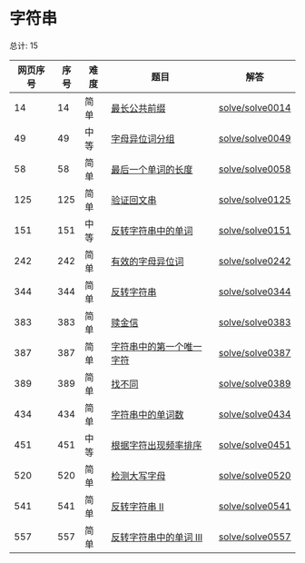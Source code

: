 # 字符串

<!--- table -->


总计: 15

| 网页序号 | 序号 | 难度 | 题目                    | 解答                      |
| ---- | ---- | ---- | ------------------ | ---------------- |
| 14 | 14 | 简单 | [最长公共前缀](https://leetcode.cn/problems/longest-common-prefix/) | [solve/solve0014](../solve/solve0014)|
| 49 | 49 | 中等 | [字母异位词分组](https://leetcode.cn/problems/group-anagrams/) | [solve/solve0049](../solve/solve0049)|
| 58 | 58 | 简单 | [最后一个单词的长度](https://leetcode.cn/problems/length-of-last-word/) | [solve/solve0058](../solve/solve0058)|
| 125 | 125 | 简单 | [验证回文串](https://leetcode.cn/problems/valid-palindrome/) | [solve/solve0125](../solve/solve0125)|
| 151 | 151 | 中等 | [反转字符串中的单词](https://leetcode.cn/problems/reverse-words-in-a-string/) | [solve/solve0151](../solve/solve0151)|
| 242 | 242 | 简单 | [有效的字母异位词](https://leetcode.cn/problems/valid-anagram/) | [solve/solve0242](../solve/solve0242)|
| 344 | 344 | 简单 | [反转字符串](https://leetcode.cn/problems/reverse-string/) | [solve/solve0344](../solve/solve0344)|
| 383 | 383 | 简单 | [赎金信](https://leetcode.cn/problems/ransom-note/) | [solve/solve0383](../solve/solve0383)|
| 387 | 387 | 简单 | [字符串中的第一个唯一字符](https://leetcode.cn/problems/first-unique-character-in-a-string/) | [solve/solve0387](../solve/solve0387)|
| 389 | 389 | 简单 | [找不同](https://leetcode.cn/problems/find-the-difference/) | [solve/solve0389](../solve/solve0389)|
| 434 | 434 | 简单 | [字符串中的单词数](https://leetcode.cn/problems/number-of-segments-in-a-string/) | [solve/solve0434](../solve/solve0434)|
| 451 | 451 | 中等 | [根据字符出现频率排序](https://leetcode.cn/problems/sort-characters-by-frequency/) | [solve/solve0451](../solve/solve0451)|
| 520 | 520 | 简单 | [检测大写字母](https://leetcode.cn/problems/detect-capital/) | [solve/solve0520](../solve/solve0520)|
| 541 | 541 | 简单 | [反转字符串 II](https://leetcode.cn/problems/reverse-string-ii/) | [solve/solve0541](../solve/solve0541)|
| 557 | 557 | 简单 | [反转字符串中的单词 III](https://leetcode.cn/problems/reverse-words-in-a-string-iii/) | [solve/solve0557](../solve/solve0557)|
